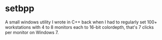 # setbpp
A small windows utility I wrote in C++ back when I had to regularly set 100+ workstations with 4 to 8 monitors each to 16-bit colordepth, that's 7 clicks per monitor on Windows 7.
